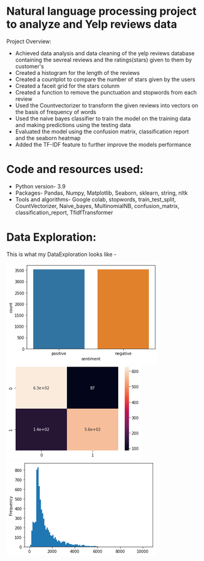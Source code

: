# Natural language processing project to analyze and Yelp reviews data
Project Overview:
<ul>
<li> Achieved data analysis and data cleaning of the yelp reviews database containing the sevreal reviews and the ratings(stars) given to them by customer's </li>
  <li> Created a histogram for the length of the reviews </li>
  <li> Created a countplot to compare the number of stars given by the users </li>
    <li> Created a faceit grid for the stars colunm </li>
  <li> Created a function to remove the punctuation and stopwords from each review </li>
  <li> Used the Countvectorizer to transform the given reviews into vectors on the basis of frequency of words </li> 
<li> Used the naive bayes classifier to train the model on the training data and making predictions using the testing data </li>
<li> Evaluated the model using the confusion matrix, classification report and the seaborn heatmap </li>
  <li> Added the TF-IDF feature to further improve the models performance </li>
</ul>

# Code and resources used:
<ul>
  <li>Python version- 3.9</li>
  <li>Packages- Pandas, Numpy, Matplotlib, Seaborn, sklearn, string, nltk</li>
  <li> Tools and algorithms- Google colab, stopwords, train_test_split, CountVectorizer, Naive_bayes, MultinomialNB, confusion_matrix, classification_report, TfidfTransformer </li> 
</ul>

# Data Exploration:
This is what my DataExploration looks like -

![newplot](https://github.com/anquabkhan/Imdb_sentiment_analysis/blob/main/images/imdb_countplot.png)
![newplot (1)](https://github.com/anquabkhan/Imdb_sentiment_analysis/blob/main/images/imdb_heatmap.png)
![newplot (1)](https://github.com/anquabkhan/Imdb_sentiment_analysis/blob/main/images/imdb_histogram.png)



